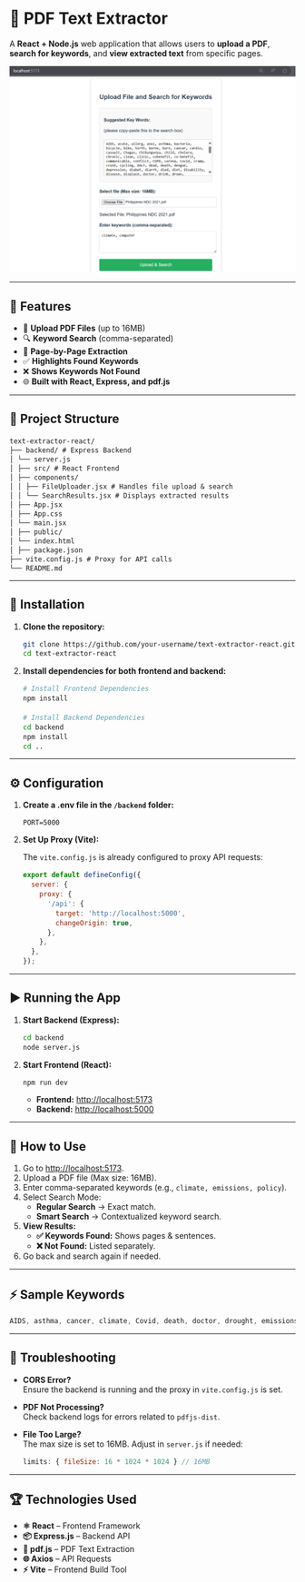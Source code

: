 # 📄 PDF Text Extractor

A **React + Node.js** web application that allows users to **upload a PDF**, **search for keywords**, and **view extracted text** from specific pages.

![Upload Page](documentation/screenshot-1.png)

---

## 🚀 Features

- 📁 **Upload PDF Files** (up to 16MB)
- 🔍 **Keyword Search** (comma-separated)
- 📄 **Page-by-Page Extraction**
- ✅ **Highlights Found Keywords**
- ❌ **Shows Keywords Not Found**
- 🌐 **Built with React, Express, and pdf.js**

---

## 📂 Project Structure
```
text-extractor-react/
├── backend/ # Express Backend
│ └── server.js
│ ├── src/ # React Frontend
│ ├── components/
│ │ ├── FileUploader.jsx # Handles file upload & search
│ │ └── SearchResults.jsx # Displays extracted results
│ ├── App.jsx
│ ├── App.css
│ └── main.jsx
│ ├── public/
│ └── index.html
│ ├── package.json
├── vite.config.js # Proxy for API calls
└── README.md
```

---

## 💾 Installation

1. **Clone the repository:**

   ```bash
   git clone https://github.com/your-username/text-extractor-react.git
   cd text-extractor-react
   ```

2. **Install dependencies for both frontend and backend:**

   ```bash
   # Install Frontend Dependencies
   npm install

   # Install Backend Dependencies
   cd backend
   npm install
   cd ..
   ```

---

## ⚙️ Configuration

1. **Create a .env file in the `/backend` folder:**

   ```env
   PORT=5000
   ```

2. **Set Up Proxy (Vite):**

   The `vite.config.js` is already configured to proxy API requests:

   ```javascript
   export default defineConfig({
     server: {
       proxy: {
         '/api': {
           target: 'http://localhost:5000',
           changeOrigin: true,
         },
       },
     },
   });
   ```

---

## ▶️ Running the App

1. **Start Backend (Express):**

   ```bash
   cd backend
   node server.js
   ```

2. **Start Frontend (React):**

   ```bash
   npm run dev
   ```

   - **Frontend:** [http://localhost:5173](http://localhost:5173)
   - **Backend:** [http://localhost:5000](http://localhost:5000)

---

## 🧾 How to Use

1. Go to [http://localhost:5173](http://localhost:5173).
2. Upload a PDF file (Max size: 16MB).
3. Enter comma-separated keywords (e.g., `climate, emissions, policy`).
4. Select Search Mode:
   - **Regular Search** → Exact match.
   - **Smart Search** → Contextualized keyword search.
5. **View Results:**
   - **✅ Keywords Found:** Shows pages & sentences.
   - **❌ Not Found:** Listed separately.
6. Go back and search again if needed.

---

## ⚡ Sample Keywords

```cpp
AIDS, asthma, cancer, climate, Covid, death, doctor, drought, emissions, flood, food, health, hospital, malaria, mosquito, nutrition, pandemic, rainfall, sanitation, smoke, temperature, vector, virus, water, welfare, Zika
```

---

## 🐛 Troubleshooting

- **CORS Error?**  
  Ensure the backend is running and the proxy in `vite.config.js` is set.

- **PDF Not Processing?**  
  Check backend logs for errors related to `pdfjs-dist`.

- **File Too Large?**  
  The max size is set to 16MB. Adjust in `server.js` if needed:

  ```javascript
  limits: { fileSize: 16 * 1024 * 1024 } // 16MB
  ```

---

## 🏆 Technologies Used

- **⚛️ React** – Frontend Framework  
- **📦 Express.js** – Backend API  
- **📄 pdf.js** – PDF Text Extraction  
- **🌐 Axios** – API Requests  
- **⚡ Vite** – Frontend Build Tool
```

